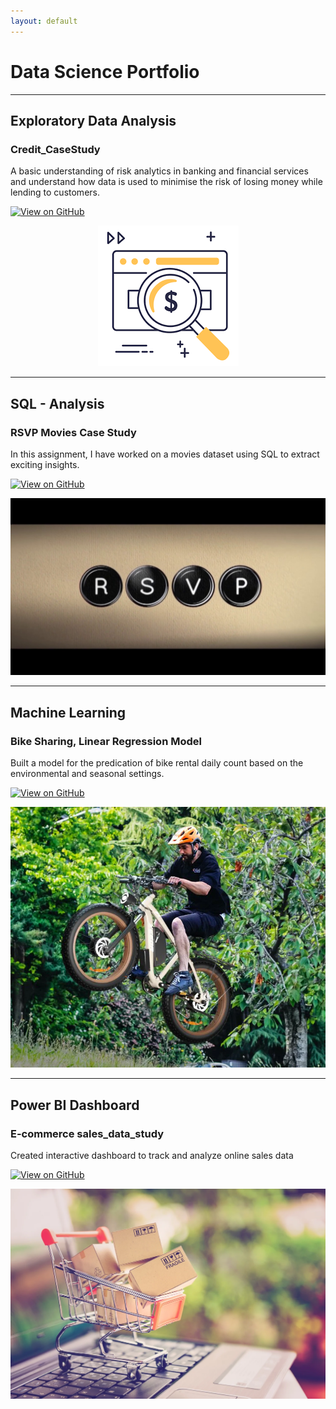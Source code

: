 ```yaml
---
layout: default
---
```


# Data Science Portfolio
---
## Exploratory Data Analysis

### Credit_CaseStudy
A basic understanding of risk analytics in banking and financial services and understand how data 
is used to minimise the risk of losing money while lending to customers.



[![View on GitHub](https://img.shields.io/badge/GitHub-View_on_GitHub-blue?logo=GitHub)](https://github.com/DhruvaHanda/Exploratory-DA-for-Credit-Case)
<center><img src="assets/img/Credit.png"/></center>

* * *

## SQL - Analysis

### RSVP Movies Case Study
In this assignment, I have worked on a movies dataset using SQL to extract exciting insights.

[![View on GitHub](https://img.shields.io/badge/GitHub-View_on_GitHub-blue?logo=GitHub)](https://github.com/DhruvaHanda/RSVP-SQL)
<center><img src="assets/img/RSVP.jpg"/></center>

---
## Machine Learning 

### Bike Sharing, Linear Regression Model
Built a model for the predication of bike rental daily count based on the environmental and seasonal settings.


[![View on GitHub](https://img.shields.io/badge/GitHub-View_on_GitHub-blue?logo=GitHub)](https://github.com/DhruvaHanda/Bike-Sharing)
<center><img src="assets/img/bike.webp"/></center>



---

## Power BI Dashboard

### E-commerce sales_data_study
Created interactive dashboard to track and analyze online sales data

[![View on GitHub](https://img.shields.io/badge/GitHub-View_on_GitHub-blue?logo=GitHub)](https://github.com/DhruvaHanda/PowerBI-Dashboard)
<center><img src="assets/img/ecommerce.webp"/></center>
